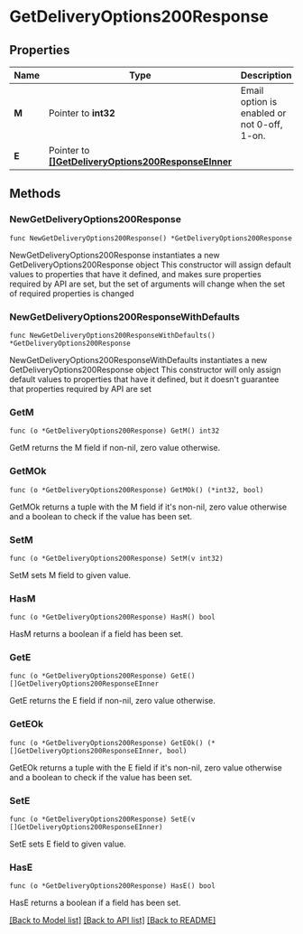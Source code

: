 # GetDeliveryOptions200Response

## Properties

Name | Type | Description | Notes
------------ | ------------- | ------------- | -------------
**M** | Pointer to **int32** | Email option is enabled or not 0-off, 1-on. | [optional] 
**E** | Pointer to [**[]GetDeliveryOptions200ResponseEInner**](GetDeliveryOptions200ResponseEInner.md) |  | [optional] 

## Methods

### NewGetDeliveryOptions200Response

`func NewGetDeliveryOptions200Response() *GetDeliveryOptions200Response`

NewGetDeliveryOptions200Response instantiates a new GetDeliveryOptions200Response object
This constructor will assign default values to properties that have it defined,
and makes sure properties required by API are set, but the set of arguments
will change when the set of required properties is changed

### NewGetDeliveryOptions200ResponseWithDefaults

`func NewGetDeliveryOptions200ResponseWithDefaults() *GetDeliveryOptions200Response`

NewGetDeliveryOptions200ResponseWithDefaults instantiates a new GetDeliveryOptions200Response object
This constructor will only assign default values to properties that have it defined,
but it doesn't guarantee that properties required by API are set

### GetM

`func (o *GetDeliveryOptions200Response) GetM() int32`

GetM returns the M field if non-nil, zero value otherwise.

### GetMOk

`func (o *GetDeliveryOptions200Response) GetMOk() (*int32, bool)`

GetMOk returns a tuple with the M field if it's non-nil, zero value otherwise
and a boolean to check if the value has been set.

### SetM

`func (o *GetDeliveryOptions200Response) SetM(v int32)`

SetM sets M field to given value.

### HasM

`func (o *GetDeliveryOptions200Response) HasM() bool`

HasM returns a boolean if a field has been set.

### GetE

`func (o *GetDeliveryOptions200Response) GetE() []GetDeliveryOptions200ResponseEInner`

GetE returns the E field if non-nil, zero value otherwise.

### GetEOk

`func (o *GetDeliveryOptions200Response) GetEOk() (*[]GetDeliveryOptions200ResponseEInner, bool)`

GetEOk returns a tuple with the E field if it's non-nil, zero value otherwise
and a boolean to check if the value has been set.

### SetE

`func (o *GetDeliveryOptions200Response) SetE(v []GetDeliveryOptions200ResponseEInner)`

SetE sets E field to given value.

### HasE

`func (o *GetDeliveryOptions200Response) HasE() bool`

HasE returns a boolean if a field has been set.


[[Back to Model list]](../README.md#documentation-for-models) [[Back to API list]](../README.md#documentation-for-api-endpoints) [[Back to README]](../README.md)



